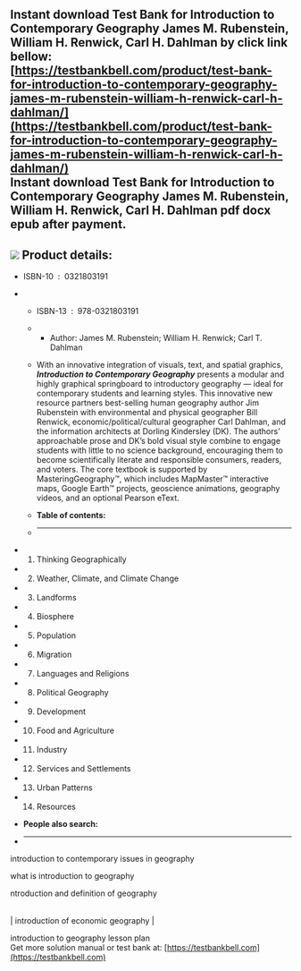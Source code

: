 Instant download **Test Bank for Introduction to Contemporary Geography James M. Rubenstein, William H. Renwick, Carl H. Dahlman** by click link bellow:  
[https://testbankbell.com/product/test-bank-for-introduction-to-contemporary-geography-james-m-rubenstein-william-h-renwick-carl-h-dahlman/](https://testbankbell.com/product/test-bank-for-introduction-to-contemporary-geography-james-m-rubenstein-william-h-renwick-carl-h-dahlman/)  
**Instant download Test Bank for Introduction to Contemporary Geography James M. Rubenstein, William H. Renwick, Carl H. Dahlman pdf docx epub after payment.**
---------------------------------------------------------------------------------------------------------------------------------------------------------------


![](https://testbankbell.com/wp-content/uploads/2023/05/0321812611.jpg)
**Product details:**
--------------------


* ISBN-10 ‏ : ‎ 0321803191
* * ISBN-13 ‏ : ‎ 978-0321803191
  * * Author: James M. Rubenstein; William H. Renwick; Carl T. Dahlman
   
  * With an innovative integration of visuals, text, and spatial graphics, ***Introduction to Contemporary Geography*** presents a modular and highly graphical springboard to introductory geography — ideal for contemporary students and learning styles. This innovative new resource partners best-selling human geography author Jim Rubenstein with environmental and physical geographer Bill Renwick, economic/political/cultural geographer Carl Dahlman, and the information architects at Dorling Kindersley (DK). The authors’ approachable prose and DK’s bold visual style combine to engage students with little to no science background, encouraging them to become scientifically literate and responsible consumers, readers, and voters. The core textbook is supported by MasteringGeography™, which includes MapMaster™ interactive maps, Google Earth™ projects, geoscience animations, geography videos, and an optional Pearson eText.
  * **Table of contents:**
  * ----------------------
 
* 1. Thinking Geographically
 
* 2. Weather, Climate, and Climate Change
 
* 3. Landforms
 
* 4. Biosphere
 
* 5. Population
 
* 6. Migration
 
* 7. Languages and Religions
 
* 8. Political Geography
 
* 9. Development
 
* 10. Food and Agriculture
 
* 11. Industry
 
* 12. Services and Settlements
 
* 13. Urban Patterns
 
* 14. Resources
 
* **People also search:**
* -----------------------

introduction to contemporary issues in geography

what is introduction to geography

ntroduction and definition of geography


|  |
| --- |
| 
introduction of economic geography
 |


 introduction to geography lesson plan  
  Get more solution manual or test bank at: [https://testbankbell.com](https://testbankbell.com)
